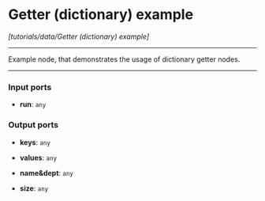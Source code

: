 # Getter (dictionary) example

_[tutorials/data/Getter (dictionary) example]_

---

Example node, that demonstrates the usage of dictionary getter nodes.  

---

### Input ports

* __run__: ` any `

### Output ports

* __keys__: ` any `


* __values__: ` any `


* __name&dept__: ` any `


* __size__: ` any `

